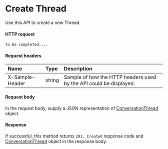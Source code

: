 # Create Thread

Use this API to create a new Thread.
#### HTTP request
<!-- { "blockType": "ignored" } -->
```http
to be completed....
```
#### Request headers
| Name       | Type | Description|
|:---------------|:--------|:----------|
| X-Sample-Header  | string  | Sample of how the HTTP headers used by the API could be displayed.|

#### Request body
In the request body, supply a JSON representation of [ConversationThread](../resources/conversationthread.md) object.


#### Response
If successful, this method returns `201, Created` response code and [ConversationThread](../resources/conversationthread.md) object in the response body.

